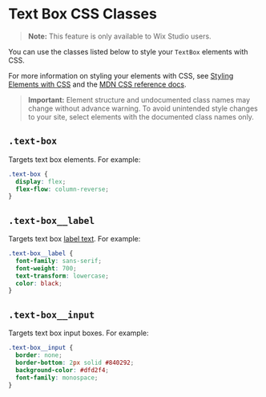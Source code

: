 <!-- This article was published using the Doc Push single-sourcing tool. Any changes to this article MUST be made in the source file. Find it at www.github.com/wix-private/velo-docs.-->

# Text Box CSS Classes

> **Note:** This feature is only available to Wix Studio users.

You can use the classes listed below
to style your `TextBox` elements with CSS.

For more information on styling your elements with CSS, see
[Styling Elements with CSS]($w/styling-elements-with-css) and the
[MDN CSS reference docs](https://developer.mozilla.org/en-US/docs/Learn/CSS).

<blockquote class="important">

__Important:__
Element structure and undocumented class names
may change without advance warning.
To avoid unintended style changes to your site,
select elements with the documented class names only.

</blockquote>

## `.text-box`

Targets text box elements.
For example:

```css
.text-box {
  display: flex;
  flex-flow: column-reverse;
}
```

## `.text-box__label`

Targets text box [label text]($w/text-box/label).
For example:

```css
.text-box__label {
  font-family: sans-serif;
  font-weight: 700;
  text-transform: lowercase;
  color: black;
}
```

## `.text-box__input`

Targets text box input boxes.
For example:

```css
.text-box__input {
  border: none;
  border-bottom: 2px solid #840292;
  background-color: #dfd2f4;
  font-family: monospace;
}
```
